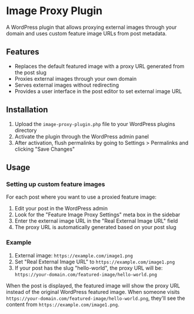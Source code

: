 # Image Proxy Plugin

A WordPress plugin that allows proxying external images through your domain and uses custom feature image URLs from post metadata.

## Features

- Replaces the default featured image with a proxy URL generated from the post slug
- Proxies external images through your own domain
- Serves external images without redirecting
- Provides a user interface in the post editor to set external image URL

## Installation

1. Upload the `image-proxy-plugin.php` file to your WordPress plugins directory
2. Activate the plugin through the WordPress admin panel
3. After activation, flush permalinks by going to Settings > Permalinks and clicking "Save Changes"

## Usage

### Setting up custom feature images

For each post where you want to use a proxied feature image:

1. Edit your post in the WordPress admin
2. Look for the "Feature Image Proxy Settings" meta box in the sidebar
3. Enter the external image URL in the "Real External Image URL" field
4. The proxy URL is automatically generated based on your post slug

### Example

1. External image: `https://example.com/image1.png`
2. Set "Real External Image URL" to `https://example.com/image1.png`
3. If your post has the slug "hello-world", the proxy URL will be: `https://your-domain.com/featured-image/hello-world.png`

When the post is displayed, the featured image will show the proxy URL instead of the original WordPress featured image.
When someone visits `https://your-domain.com/featured-image/hello-world.png`, they'll see the content from `https://example.com/image1.png`.
